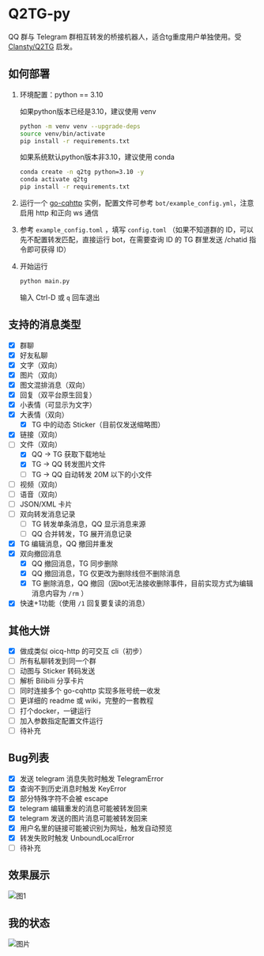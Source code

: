 # Q2TG-py

QQ 群与 Telegram 群相互转发的桥接机器人，适合tg重度用户单独使用。受 [Clansty/Q2TG](https://github.com/Clansty/Q2TG) 启发。

## 如何部署

1. 环境配置：python == 3.10

    如果python版本已经是3.10，建议使用 venv
    ```bash
    python -m venv venv --upgrade-deps
    source venv/bin/activate
    pip install -r requirements.txt
    ```
    如果系统默认python版本非3.10，建议使用 conda
    ```bash
    conda create -n q2tg python=3.10 -y
    conda activate q2tg
    pip install -r requirements.txt
    ```

2. 运行一个 [go-cqhttp](https://github.com/Mrs4s/go-cqhttp/releases/latest) 实例，配置文件可参考 `bot/example_config.yml`，注意启用 http 和正向 ws 通信
3. 参考 `example_config.toml` ，填写 `config.toml` （如果不知道群的 ID，可以先不配置转发匹配，直接运行 bot，在需要查询 ID 的 TG 群里发送 /chatid 指令即可获得 ID）
4. 开始运行
    ```bash
    python main.py
    ```
    输入 Ctrl-D 或 `q` 回车退出

## 支持的消息类型

- [x] 群聊
- [x] 好友私聊
- [x] 文字（双向）
- [x] 图片（双向）
- [x] 图文混排消息（双向）
- [x] 回复（双平台原生回复）
- [x] 小表情（可显示为文字）
- [x] 大表情（双向）
  - [x] TG 中的动态 Sticker（目前仅发送缩略图）
- [x] 链接（双向）
- [ ] 文件（双向）
  - [x] QQ -> TG 获取下载地址
  - [x] TG -> QQ 转发图片文件
  - [ ] TG -> QQ 自动转发 20M 以下的小文件
- [ ] 视频（双向）
- [ ] 语音（双向）
- [ ] JSON/XML 卡片
- [ ] 双向转发消息记录
  - [ ] TG 转发单条消息，QQ 显示消息来源
  - [ ] QQ 合并转发，TG 展开消息记录
- [x] TG 编辑消息，QQ 撤回并重发
- [x] 双向撤回消息
  - [x] QQ 撤回消息，TG 同步删除
  - [x] QQ 撤回消息，TG 仅更改为删除线但不删除消息
  - [x] TG 删除消息，QQ 撤回（因bot无法接收删除事件，目前实现方式为编辑消息内容为 `/rm` ）
- [x] 快速+1功能（使用 `/1` 回复要复读的消息）

## 其他大饼
- [x] 做成类似 oicq-http 的可交互 cli（初步）
- [ ] 所有私聊转发到同一个群
- [ ] 动图与 Sticker 转码发送
- [ ] 解析 Bilibili 分享卡片
- [ ] 同时连接多个 go-cqhttp 实现多账号统一收发
- [ ] 更详细的 readme 或 wiki，完整的一套教程
- [ ] 打个docker，一键运行
- [ ] 加入参数指定配置文件运行
- [ ] 待补充

## Bug列表
- [x] 发送 telegram 消息失败时触发 TelegramError
- [x] 查询不到历史消息时触发 KeyError
- [x] 部分特殊字符不会被 escape
- [x] telegram 编辑重发的消息可能被转发回来
- [x] telegram 发送的图片消息可能被转发回来
- [x] 用户名里的链接可能被识别为网址，触发自动预览
- [x] 转发失败时触发 UnboundLocalError
- [ ] 待补充

## 效果展示
![图1](https://user-images.githubusercontent.com/44391900/217712338-68e5da98-a2ba-4ab3-829a-709dddf03e7b.jpg)

## 我的状态
![图片](https://user-images.githubusercontent.com/44391900/217711971-7fc9d25e-2c7d-4f9a-bbe9-b48bba2b65d8.png)